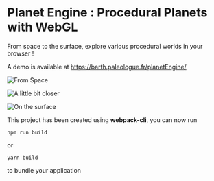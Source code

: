 # Planet Engine : Procedural Planets with WebGL

From space to the surface, explore various procedural worlds in your browser !

A demo is available at https://barth.paleologue.fr/planetEngine/

![From Space](https://github.com/BarthPaleologue/planetEngine/blob/history/screenshot_21-9-26_18-20.png)

![A little bit closer](https://github.com/BarthPaleologue/planetEngine/blob/history/screenshot_21-5-21_18-45.png)

![On the surface](https://github.com/BarthPaleologue/planetEngine/blob/history/screenshot_21-10-4_13-10.png)

This project has been created using **webpack-cli**, you can now run

```
npm run build
```

or

```
yarn build
```

to bundle your application
